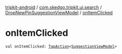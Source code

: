 [tripkit-android](../../index.md) / [com.skedgo.tripkit.ui.search](../index.md) / [DropNewPinSuggestionViewModel](index.md) / [onItemClicked](./on-item-clicked.md)

# onItemClicked

`val onItemClicked: `[`TapAction`](../../com.skedgo.tripkit.ui.utils/-tap-action/index.md)`<`[`SuggestionViewModel`](../-suggestion-view-model/index.md)`>`